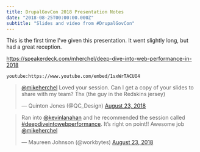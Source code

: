 ```yaml
---
title: DrupalGovCon 2018 Presentation Notes
date: "2018-08-25T00:00:00.000Z"
subtitle: "Slides and video from #DrupalGovCon"
---
```


This is the first time I've given this presentation. It went slightly long, but had a great reception.

https://speakerdeck.com/mherchel/deep-dive-into-web-performance-in-2018

`youtube:https://www.youtube.com/embed/1sxWrTACUO4`

<blockquote class="twitter-tweet" data-lang="en"><p lang="en" dir="ltr"><a href="https://twitter.com/mikeherchel?ref_src=twsrc%5Etfw">@mikeherchel</a> Loved your session. Can I get a copy of your slides to share with my team? Thx (the guy in the Redskins jersey)</p>&mdash; Quinton Jones (@QC_Design) <a href="https://twitter.com/QC_Design/status/1032704943986225152?ref_src=twsrc%5Etfw">August 23, 2018</a></blockquote>

<blockquote class="twitter-tweet" data-lang="en"><p lang="en" dir="ltr">Ran into <a href="https://twitter.com/kevinlanahan?ref_src=twsrc%5Etfw">@kevinlanahan</a> and he recommended the session called <a href="https://twitter.com/hashtag/deepdiveintowebperformance?src=hash&amp;ref_src=twsrc%5Etfw">#deepdiveintowebperformance</a>. It’s right on point!! Awesome job <a href="https://twitter.com/mikeherchel?ref_src=twsrc%5Etfw">@mikeherchel</a></p>&mdash; Maureen Johnson (@workbytes) <a href="https://twitter.com/workbytes/status/1032693431049572352?ref_src=twsrc%5Etfw">August 23, 2018</a></blockquote>
